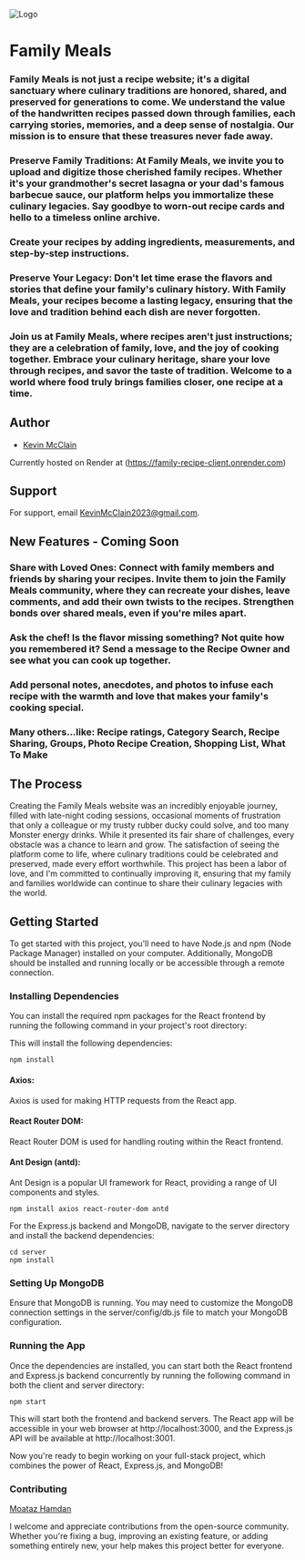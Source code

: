 
![Logo](https://res.cloudinary.com/djvpgim4w/image/upload/v1694741708/Kraft_logo_final_bxruqz.png)


# Family Meals
### Family Meals is not just a recipe website; it's a digital sanctuary where culinary traditions are honored, shared, and preserved for generations to come. We understand the value of the handwritten recipes passed down through families, each carrying stories, memories, and a deep sense of nostalgia. Our mission is to ensure that these treasures never fade away.

### Preserve Family Traditions: At Family Meals, we invite you to upload and digitize those cherished family recipes. Whether it's your grandmother's secret lasagna or your dad's famous barbecue sauce, our platform helps you immortalize these culinary legacies. Say goodbye to worn-out recipe cards and hello to a timeless online archive.

### Create your recipes by adding ingredients, measurements, and step-by-step instructions. 

### Preserve Your Legacy: Don't let time erase the flavors and stories that define your family's culinary history. With Family Meals, your recipes become a lasting legacy, ensuring that the love and tradition behind each dish are never forgotten.

### Join us at Family Meals, where recipes aren't just instructions; they are a celebration of family, love, and the joy of cooking together. Embrace your culinary heritage, share your love through recipes, and savor the taste of tradition. Welcome to a world where food truly brings families closer, one recipe at a time.

## Author

- [Kevin McClain](https://github.com/kmcclain23)

Currently hosted on Render at (https://family-recipe-client.onrender.com)

## Support

For support, email KevinMcClain2023@gmail.com.

## New Features - Coming Soon

### Share with Loved Ones: Connect with family members and friends by sharing your recipes. Invite them to join the Family Meals community, where they can recreate your dishes, leave comments, and add their own twists to the recipes. Strengthen bonds over shared meals, even if you're miles apart.

### Ask the chef! Is the flavor missing something? Not quite how you remembered it? Send a message to the Recipe Owner and see what you can cook up together.

### Add personal notes, anecdotes, and photos to infuse each recipe with the warmth and love that makes your family's cooking special.

### Many others...like: Recipe ratings, Category Search, Recipe Sharing, Groups, Photo Recipe Creation, Shopping List, What To Make
## The Process

Creating the Family Meals website was an incredibly enjoyable journey, filled with late-night coding sessions, occasional moments of frustration that only a colleague or my trusty rubber ducky could solve, and too many Monster energy drinks. While it presented its fair share of challenges, every obstacle was a chance to learn and grow. The satisfaction of seeing the platform come to life, where culinary traditions could be celebrated and preserved, made every effort worthwhile. This project has been a labor of love, and I'm committed to continually improving it, ensuring that my family and families worldwide can continue to share their culinary legacies with the world.


## Getting Started

To get started with this project, you'll need to have Node.js and npm (Node Package Manager) installed on your computer. Additionally, MongoDB should be installed and running locally or be accessible through a remote connection.

### Installing Dependencies

You can install the required npm packages for the React frontend by running the following command in your project's root directory:

This will install the following dependencies:

    npm install

#### Axios: 
Axios is used for making HTTP requests from the React app.
#### React Router DOM:
React Router DOM is used for handling routing within the React frontend.
#### Ant Design (antd):
Ant Design is a popular UI framework for React, providing a range of UI components and styles.

    npm install axios react-router-dom antd

For the Express.js backend and MongoDB, navigate to the server directory and install the backend dependencies:

    cd server
    npm install


### Setting Up MongoDB
Ensure that MongoDB is running. You may need to customize the MongoDB connection settings in the server/config/db.js file to match your MongoDB configuration.

### Running the App
Once the dependencies are installed, you can start both the React frontend and Express.js backend concurrently by running the following command in both the client and server directory:

    npm start

This will start both the frontend and backend servers. The React app will be accessible in your web browser at http://localhost:3000, and the Express.js API will be available at http://localhost:3001.

Now you're ready to begin working on your full-stack project, which combines the power of React, Express.js, and MongoDB!




### Contributing

[Moataz Hamdan](https://github.com/12mmhamdan)

I welcome and appreciate contributions from the open-source community. Whether you're fixing a bug, improving an existing feature, or adding something entirely new, your help makes this project better for everyone.

